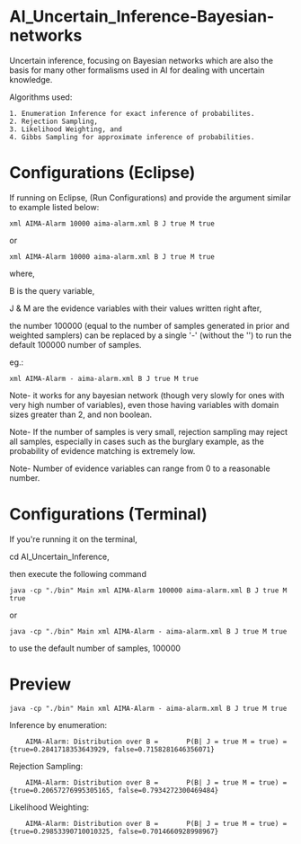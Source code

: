 # AI_Uncertain_Inference-Bayesian-networks
Uncertain inference, focusing on Bayesian networks which are also the basis for many other formalisms used in AI for dealing with uncertain knowledge.

Algorithms used:

    1. Enumeration Inference for exact inference of probabilites.
    2. Rejection Sampling, 
    3. Likelihood Weighting, and 
    4. Gibbs Sampling for approximate inference of probabilities.

# Configurations (Eclipse)
If running on Eclipse, (Run Configurations) and provide the argument similar to example listed below:

    xml AIMA-Alarm 10000 aima-alarm.xml B J true M true

or

    xml AIMA-Alarm 10000 aima-alarm.xml B J true M true

where,

B is the query variable,

J & M are the evidence variables with their values written right after,

the number 100000 (equal to the number of samples generated in prior and weighted samplers) can be replaced by a single '-' (without the '') to run the default 100000 number of samples.

eg.:

    xml AIMA-Alarm - aima-alarm.xml B J true M true

Note- it works for any bayesian network (though very slowly for ones with very high number of variables), even those having variables with domain sizes greater than 2, and non boolean.

Note- If the number of samples is very small, rejection sampling may reject all samples, especially in cases such as the burglary example, as the probability of evidence matching is extremely low.

Note- Number of evidence variables can range from 0 to a reasonable number.

# Configurations (Terminal)
If you're running it on the terminal,

cd AI_Uncertain_Inference,

then execute the following command

    java -cp "./bin" Main xml AIMA-Alarm 100000 aima-alarm.xml B J true M true
or

    java -cp "./bin" Main xml AIMA-Alarm - aima-alarm.xml B J true M true
to use the default number of samples, 100000
# Preview

    java -cp "./bin" Main xml AIMA-Alarm - aima-alarm.xml B J true M true

Inference by enumeration:

        AIMA-Alarm: Distribution over B =       P(B| J = true M = true) = {true=0.2841718353643929, false=0.7158281646356071}

Rejection Sampling:

        AIMA-Alarm: Distribution over B =       P(B| J = true M = true) = {true=0.20657276995305165, false=0.7934272300469484}

Likelihood Weighting:

        AIMA-Alarm: Distribution over B =       P(B| J = true M = true) = {true=0.29853390710010325, false=0.7014660928998967}
